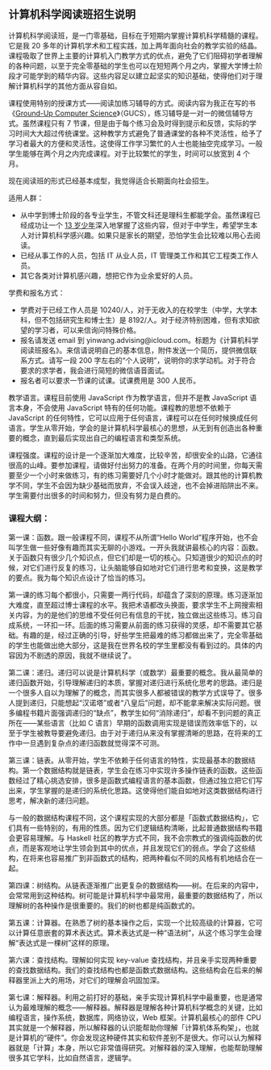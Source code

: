 <div class="inner">
<h2>计算机科学阅读班招生说明</h2>
<p>计算机科学阅读班，是一门零基础，目标在于短期内掌握计算机科学精髓的课程。它是我 20 多年的计算机学术和工程实践，加上两年面向社会的教学实验的结晶。课程吸取了世界上主要的计算机入门教学方式的优点，避免了它们阻碍初学者理解的各种问题，以至于完全零基础的学生也可以在短短两个月之内，掌握大学博士阶段才可能学到的精华内容。这些内容足以建立起坚实的知识基础，使得他们对于理解计算机科学的其他方面从容自如。</p>
<p>课程使用特别的授课方式——阅读加练习辅导的方式。阅读内容为我正在写的书《<a href="http://www.yinwang.org/blog-cn/2021/05/11/gucs-sample">Ground-Up Computer Science</a>》（GUCS），练习辅导是一对一的微信辅导方式。虽然课程只有 7 节课，但是由于每个练习会及时得到提示和反馈，实际的学习时间大大超过传统课堂。这种教学方式避免了普通课堂的各种不灵活性，给予了学习者最大的方便和灵活性。这使得工作学习繁忙的人士也能抽空完成学习。一般学生能够在两个月之内完成课程。对于比较繁忙的学生，时间可以放宽到 4 个月。</p>
<p>现在阅读班的形式已经基本成型，我觉得适合长期面向社会招生。</p>
<p>适用人群：</p>
<ul>
<li>从中学到博士阶段的各专业学生，不管文科还是理科生都能学会。虽然课程已经成功让一个 <a href="http://www.yinwang.org/blog-cn/2021/09/16/youth-cs-student">13 岁少年</a>深入地掌握了这些内容，但对于中学生，希望学生本人对计算机科学感兴趣。如果只是家长的期望，恐怕学生会比较难以用心去阅读。</li>
<li>已经从事工作的人员，包括 IT 从业人员，IT 管理类工作和其它工程类工作人员。</li>
<li>其它各类对计算机感兴趣，想把它作为业余爱好的人员。</li>
</ul>
<p>学费和报名方式：</p>
<ul>
<li>学费对于已经工作人员是 10240/人，对于无收入的在校学生（中学，大学本科，但不包括研究生和博士生）是 8192/人。对于经济特别困难，但有求知欲望的学习者，可以来信询问特殊价格。</li>
<li>报名请发送 email 到 yinwang.advising@icloud.com。标题为《计算机科学阅读班报名》。来信请说明自己的基本信息，附件发送一个简历，提供微信联系方式。请写一段 200 字左右的“个人说明”，说明你的求学动机。对于符合要求的求学者，我会进行简短的微信语音面试。</li>
<li>报名者可以要求一节课的试课。试课费用是 300 人民币。</li>
</ul>
<p>教学语言。课程目前使用 JavaScript 作为教学语言，但并不是教 JavaScript 语言本身，不会使用 JavaScript 特有的任何功能。课程教的思想不依赖于 JavaScript 的任何特性，它可以应用于任何语言，课程可以在任何时候换成任何语言。学生从零开始，学会的是计算机科学最核心的思想，从无到有创造出各种重要的概念，直到最后实现出自己的编程语言和类型系统。</p>
<p>课程强度。课程的设计是一个逐渐加大难度，比较辛苦，却很安全的山路，它通往很高的山峰。要参加课程，请做好付出努力的准备。在两个月的时间里，你每天需要至少一个小时来做练习，有的练习需要好几个小时才能做对。跟其他的计算机教学不同，学生不会因为缺少基础而放弃，不会误入歧途，也不会掉进陷阱出不来。学生需要付出很多的时间和努力，但没有努力是白费的。</p>
<h3 id="课程大纲">课程大纲：</h3>
<p>第一课：函数。跟一般课程不同，课程不从所谓“Hello World”程序开始，也不会叫学生做一些好像有趣而其实无聊的小游戏。一开头我就讲最核心的内容：函数。关于函数只有很少几个知识点，但它们却是一切的核心。只知道很少的知识点的时候，对它们进行反复的练习，让头脑能够自如地对它们进行思考和变换，这是教学的要点。我为每个知识点设计了恰当的练习。</p>
<p>第一课的练习每个都很小，只需要一两行代码，却蕴含了深刻的原理。练习逐渐加大难度，直至超过博士课程的水平。我把术语都改头换面，要求学生不上网搜索相关内容，为的是他们的思维不受任何已有信息的干扰，独立做出这些练习。练习自成系统，一环扣一环。后面的练习需要从前面的练习获得的灵感，却不需要其它基础。有趣的是，经过正确的引导，好些学生把最难的练习都做出来了，完全零基础的学生也能做出绝大部分，这是我在世界名校的学生里都没有看到过的。具体的内容因为不剧透的原因，我就不继续说了。</p>
<p>第二课：递归。递归可以说是计算机科学（或数学）最重要的概念。我从最简单的递归函数开始，引导理解递归的本质，掌握对递归进行系统化思考的思路。递归是一个很多人自以为理解了的概念，而其实很多人都被错误的教学方式误导了。很多人提到递归，只能想起“汉诺塔”或者“八皇后”问题，却不能拿来解决实际问题。很多编程书籍片面强调递归的“缺点”，教学生如何“消除递归”，却看不到问题的真正所在——某些语言（比如 C 语言）早期的函数调用实现是错误而效率低下的，以至于学生被教导要避免递归。由于对于递归从来没有掌握清晰的思路，在将来的工作中一旦遇到复杂点的递归函数就觉得深不可测。</p>
<p>第三课：链表。从零开始，学生不依赖于任何语言的特性，实现最基本的数据结构。第一个数据结构就是链表，学生会在练习中实现许多操作链表的函数。这些函数经过了精心挑选安排，很多是函数式编程语言的基本函数，但通过独立把它们写出来，学生掌握的是递归的系统化思路。这使得他们能自如地对这类数据结构进行思考，解决新的递归问题。</p>
<p>与一般的数据结构课程不同，这个课程实现的大部分都是「函数式数据结构」，它们具有一些特别的，有用的性质。因为它们逻辑结构清晰，比起普通数据结构书籍会更容易理解。与 Haskell 社区的教学方式不同，我不会宗教式的强调纯函数的优点，而是客观地让学生领会到其中的优点，并且发现它们的弱点。学会了这些结构，在将来也容易推广到非函数式的结构，把两种看似不同的风格有机地结合在一起。</p>
<p>第四课：树结构。从链表逐渐推广出更复杂的数据结构——树。在后来的内容中，会常常用到这种结构。树可能是计算机科学中最常用，最重要的数据结构了，所以理解树的各种操作是很重要的。我们的树也都是纯函数式的。</p>
<p>第五课：计算器。在熟悉了树的基本操作之后，实现一个比较高级的计算器，它可以计算任意嵌套的算术表达式。算术表达式是一种“语法树”，从这个练习学生会理解“表达式是一棵树”这样的原理。</p>
<p>第六课：查找结构。理解如何实现 key-value 查找结构，并且亲手实现两种重要的查找数据结构。我们的查找结构也都是函数式数据结构。这些结构会在后来的解释器里派上大的用场，对它们的理解会巩固加深。</p>
<p>第七课：解释器。利用之前打好的基础，亲手实现计算机科学中最重要，也是通常认为最难理解的概念——解释器。解释器是理解各种计算机科学概念的关键，比如编程语言，操作系统，数据库，网络协议，Web 框架。计算机最核心的部件 CPU 其实就是一个解释器，所以解释器的认识能帮助你理解「计算机体系构架」，也就是计算机的“硬件”。你会发现这种硬件其实和软件差别不是很大。你可以认为解释器就是「计算」本身，所以它非常值得研究。对解释器的深入理解，也能帮助理解很多其它学科，比如自然语言，逻辑学。</p>
</div>
    